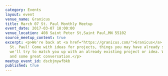```yaml
---
category: Events
layout: event
venue_name: Granicus
title: March 07 St. Paul Monthly Meetup
event_date: 2017-03-07 18:00:00
venue_location: 408 Saint Peter St,Saint Paul,MN 55102
source_meetup_content: true
excerpt: <p>We're back at <a href="https://granicus.com/">Granicus</a> in downtown
  St. Paul! Come with ideas for projects, things you may have already started, or
  we'll try to match you up with an already existing project or idea. We'll have food
  and some great conversation.</p>
meetup_event_id: dscbjmywfbkb
published: true
---
```


